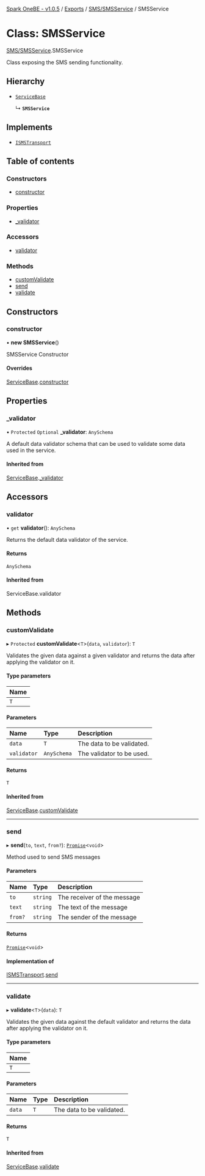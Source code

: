 [Spark OneBE - v1.0.5](../README.md) / [Exports](../modules.md) / [SMS/SMSService](../modules/SMS_SMSService.md) / SMSService

# Class: SMSService

[SMS/SMSService](../modules/SMS_SMSService.md).SMSService

Class exposing the SMS sending functionality.

## Hierarchy

- [`ServiceBase`](Services_ServiceBase.ServiceBase.md)

  ↳ **`SMSService`**

## Implements

- [`ISMSTransport`](../interfaces/SMS_Transports_ISMSTransport.ISMSTransport.md)

## Table of contents

### Constructors

- [constructor](SMS_SMSService.SMSService.md#constructor)

### Properties

- [\_validator](SMS_SMSService.SMSService.md#_validator)

### Accessors

- [validator](SMS_SMSService.SMSService.md#validator)

### Methods

- [customValidate](SMS_SMSService.SMSService.md#customvalidate)
- [send](SMS_SMSService.SMSService.md#send)
- [validate](SMS_SMSService.SMSService.md#validate)

## Constructors

### constructor

• **new SMSService**()

SMSService Constructor

#### Overrides

[ServiceBase](Services_ServiceBase.ServiceBase.md).[constructor](Services_ServiceBase.ServiceBase.md#constructor)

## Properties

### \_validator

• `Protected` `Optional` **\_validator**: `AnySchema`

A default data validator schema that can be used to validate
some data used in the service.

#### Inherited from

[ServiceBase](Services_ServiceBase.ServiceBase.md).[_validator](Services_ServiceBase.ServiceBase.md#_validator)

## Accessors

### validator

• `get` **validator**(): `AnySchema`

Returns the default data validator of the service.

#### Returns

`AnySchema`

#### Inherited from

ServiceBase.validator

## Methods

### customValidate

▸ `Protected` **customValidate**<`T`\>(`data`, `validator`): `T`

Validates the given data against a given validator and returns
the data after applying the validator on it.

#### Type parameters

| Name |
| :------ |
| `T` |

#### Parameters

| Name | Type | Description |
| :------ | :------ | :------ |
| `data` | `T` | The data to be validated. |
| `validator` | `AnySchema` | The validator to be used. |

#### Returns

`T`

#### Inherited from

[ServiceBase](Services_ServiceBase.ServiceBase.md).[customValidate](Services_ServiceBase.ServiceBase.md#customvalidate)

___

### send

▸ **send**(`to`, `text`, `from?`): [`Promise`]( https://developer.mozilla.org/en-US/docs/Web/JavaScript/Reference/Global_Objects/Promise )<`void`\>

Method used to send SMS messages

#### Parameters

| Name | Type | Description |
| :------ | :------ | :------ |
| `to` | `string` | The receiver of the message |
| `text` | `string` | The text of the message |
| `from?` | `string` | The sender of the message |

#### Returns

[`Promise`]( https://developer.mozilla.org/en-US/docs/Web/JavaScript/Reference/Global_Objects/Promise )<`void`\>

#### Implementation of

[ISMSTransport](../interfaces/SMS_Transports_ISMSTransport.ISMSTransport.md).[send](../interfaces/SMS_Transports_ISMSTransport.ISMSTransport.md#send)

___

### validate

▸ **validate**<`T`\>(`data`): `T`

Validates the given data against the default validator and returns
the data after applying the validator on it.

#### Type parameters

| Name |
| :------ |
| `T` |

#### Parameters

| Name | Type | Description |
| :------ | :------ | :------ |
| `data` | `T` | The data to be validated. |

#### Returns

`T`

#### Inherited from

[ServiceBase](Services_ServiceBase.ServiceBase.md).[validate](Services_ServiceBase.ServiceBase.md#validate)
